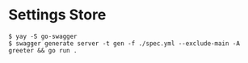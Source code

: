 # Settings Store

```
$ yay -S go-swagger
$ swagger generate server -t gen -f ./spec.yml --exclude-main -A greeter && go run .
```

